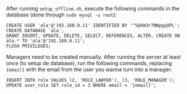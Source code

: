After running `setup_offline.sh`, execute the following commands in the database (done through `sudo mysql -u root`):

```
CREATE USER 'ala'@'192.168.0.11' IDENTIFIED BY '^S@XW3r7NNpgqXPL';
CREATE DATABASE `ala`;
GRANT INSERT, UPDATE, DELETE, SELECT, REFERENCES, ALTER, CREATE ON ala.* TO 'ala'@'192.168.0.11';
FLUSH PRIVILEGES;
```

Managers need to be created manually.
After running the server at least once (to setup de database), run the following commands, replacing `{email}` with the email from the user you wanna turn into a manager:

```
INSERT INTO role VALUES (2, 'ROLE_LAWYER'), (3, 'ROLE_MANAGER');
UPDATE user_role SET role_id = 3 WHERE email = '{email}';
```
